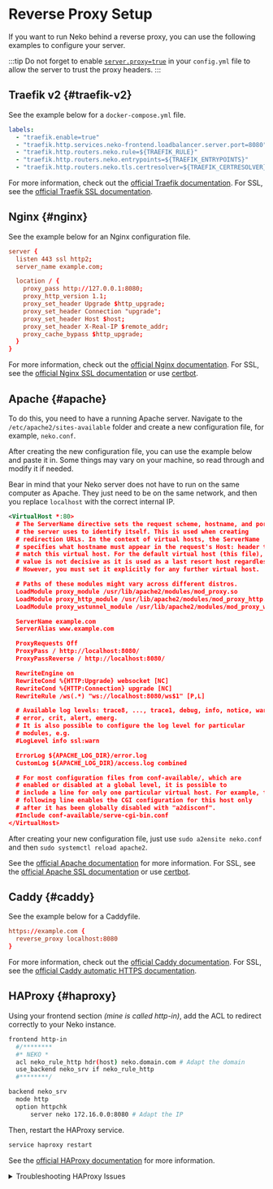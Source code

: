 # Reverse Proxy Setup

If you want to run Neko behind a reverse proxy, you can use the following examples to configure your server.

:::tip
Do not forget to enable [`server.proxy=true`](/docs/v3/configuration#server.proxy) in your `config.yml` file to allow the server to trust the proxy headers.
:::

## Traefik v2 {#traefik-v2}

See the example below for a `docker-compose.yml` file.

```yaml title="docker-compose.yml"
labels:
  - "traefik.enable=true"
  - "traefik.http.services.neko-frontend.loadbalancer.server.port=8080"
  - "traefik.http.routers.neko.rule=${TRAEFIK_RULE}"
  - "traefik.http.routers.neko.entrypoints=${TRAEFIK_ENTRYPOINTS}"
  - "traefik.http.routers.neko.tls.certresolver=${TRAEFIK_CERTRESOLVER}"
```

For more information, check out the [official Traefik documentation](https://doc.traefik.io/traefik/v2.0/routing/routers/). For SSL, see the [official Traefik SSL documentation](https://doc.traefik.io/traefik/v2.0/https/acme/).

## Nginx {#nginx}

See the example below for an Nginx configuration file.

```conf title="/etc/nginx/sites-available/neko.conf"
server {
  listen 443 ssl http2;
  server_name example.com;

  location / {
    proxy_pass http://127.0.0.1:8080;
    proxy_http_version 1.1;
    proxy_set_header Upgrade $http_upgrade;
    proxy_set_header Connection "upgrade";
    proxy_set_header Host $host;
    proxy_set_header X-Real-IP $remote_addr;
    proxy_cache_bypass $http_upgrade;
  }
}
```

For more information, check out the [official Nginx documentation](https://nginx.org/en/docs/beginners_guide.html). For SSL, see the [official Nginx SSL documentation](https://nginx.org/en/docs/http/configuring_https_servers.html) or use [certbot](https://certbot.eff.org/instructions?ws=nginx&os=ubuntufocal).

## Apache {#apache}

To do this, you need to have a running Apache server. Navigate to the `/etc/apache2/sites-available` folder and create a new configuration file, for example, `neko.conf`.

After creating the new configuration file, you can use the example below and paste it in. Some things may vary on your machine, so read through and modify it if needed.

Bear in mind that your Neko server does not have to run on the same computer as Apache. They just need to be on the same network, and then you replace `localhost` with the correct internal IP.

```xml title="/etc/apache2/sites-available/neko.conf"
<VirtualHost *:80>
  # The ServerName directive sets the request scheme, hostname, and port that
  # the server uses to identify itself. This is used when creating
  # redirection URLs. In the context of virtual hosts, the ServerName
  # specifies what hostname must appear in the request's Host: header to
  # match this virtual host. For the default virtual host (this file), this
  # value is not decisive as it is used as a last resort host regardless.
  # However, you must set it explicitly for any further virtual host.

  # Paths of these modules might vary across different distros.
  LoadModule proxy_module /usr/lib/apache2/modules/mod_proxy.so
  LoadModule proxy_http_module /usr/lib/apache2/modules/mod_proxy_http.so
  LoadModule proxy_wstunnel_module /usr/lib/apache2/modules/mod_proxy_wstunnel.so

  ServerName example.com
  ServerAlias www.example.com

  ProxyRequests Off
  ProxyPass / http://localhost:8080/
  ProxyPassReverse / http://localhost:8080/

  RewriteEngine on
  RewriteCond %{HTTP:Upgrade} websocket [NC]
  RewriteCond %{HTTP:Connection} upgrade [NC]
  RewriteRule /ws(.*) "ws://localhost:8080/ws$1" [P,L]

  # Available log levels: trace8, ..., trace1, debug, info, notice, warn,
  # error, crit, alert, emerg.
  # It is also possible to configure the log level for particular
  # modules, e.g.
  #LogLevel info ssl:warn

  ErrorLog ${APACHE_LOG_DIR}/error.log
  CustomLog ${APACHE_LOG_DIR}/access.log combined

  # For most configuration files from conf-available/, which are
  # enabled or disabled at a global level, it is possible to
  # include a line for only one particular virtual host. For example, the
  # following line enables the CGI configuration for this host only
  # after it has been globally disabled with "a2disconf".
  #Include conf-available/serve-cgi-bin.conf
</VirtualHost>
```

After creating your new configuration file, just use `sudo a2ensite neko.conf` and then `sudo systemctl reload apache2`.

See the [official Apache documentation](https://httpd.apache.org/docs/2.4/vhosts/examples.html) for more information. For SSL, see the [official Apache SSL documentation](https://httpd.apache.org/docs/2.4/ssl/ssl_howto.html) or use [certbot](https://certbot.eff.org/instructions?ws=apache&os=snap).

## Caddy {#caddy}

See the example below for a Caddyfile.

```conf title="Caddyfile"
https://example.com {
  reverse_proxy localhost:8080
}
```

For more information, check out the [official Caddy documentation](https://caddyserver.com/docs/caddyfile). For SSL, see the [official Caddy automatic HTTPS documentation](https://caddyserver.com/docs/automatic-https).

## HAProxy {#haproxy}

Using your frontend section *(mine is called http-in)*, add the ACL to redirect correctly to your Neko instance.

```sh title="/etc/haproxy/haproxy.cfg"
frontend http-in
  #/********
  #* NEKO *
  acl neko_rule_http hdr(host) neko.domain.com # Adapt the domain
  use_backend neko_srv if neko_rule_http
  #********/

backend neko_srv
  mode http
  option httpchk
      server neko 172.16.0.0:8080 # Adapt the IP
```

Then, restart the HAProxy service.

```sh
service haproxy restart
```

See the [official HAProxy documentation](https://www.haproxy.com/documentation/haproxy-configuration-manual/1-8r1/) for more information.

<details>

<summary>Troubleshooting HAProxy Issues</summary>

If you're having trouble reaching your HAProxy instance, try the following steps:

1. **Check HAProxy Logs**  
    Verify what HAProxy is reporting by checking its status:
    ```sh
    service haproxy status
    ```

2. **Monitor Logs in Real-Time**  
    If the service is running and the ACL rule and backend configuration seem correct, tail the logs to investigate further:
    ```sh
    tail -f /var/log/haproxy.log
    ```
    Then, access your `neko.instance.com` and observe the logs for any issues.

3. **Adjust Timeout Settings**  
    Ensure the global timeout is set to 60 seconds to prevent premature request failures:
    ```sh
    global
      stats timeout 60s
    ```

4. **Configure Defaults Section**  
    Add the following settings to the `defaults` section to handle timeouts and forward headers properly:
    ```sh
    defaults
      option forwardfor
      timeout connect 30000
      timeout client  65000
      timeout server  65000
    ```

:::note
Don't forget to restart the service each time you modify the `.cfg` file!
:::

</details>
